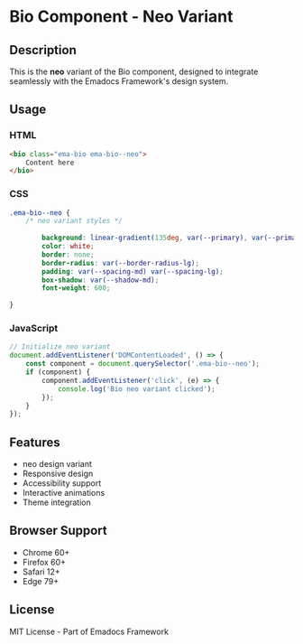 # Bio Component - Neo Variant

## Description
This is the **neo** variant of the Bio component, designed to integrate seamlessly with the Emadocs Framework's design system.

## Usage

### HTML
```html
<bio class="ema-bio ema-bio--neo">
    Content here
</bio>
```

### CSS
```css
.ema-bio--neo {
    /* neo variant styles */
    
        background: linear-gradient(135deg, var(--primary), var(--primary-dark));
        color: white;
        border: none;
        border-radius: var(--border-radius-lg);
        padding: var(--spacing-md) var(--spacing-lg);
        box-shadow: var(--shadow-md);
        font-weight: 600;
    
}
```

### JavaScript
```javascript
// Initialize neo variant
document.addEventListener('DOMContentLoaded', () => {
    const component = document.querySelector('.ema-bio--neo');
    if (component) {
        component.addEventListener('click', (e) => {
            console.log('Bio neo variant clicked');
        });
    }
});
```

## Features
- neo design variant
- Responsive design
- Accessibility support
- Interactive animations
- Theme integration

## Browser Support
- Chrome 60+
- Firefox 60+
- Safari 12+
- Edge 79+

## License
MIT License - Part of Emadocs Framework
